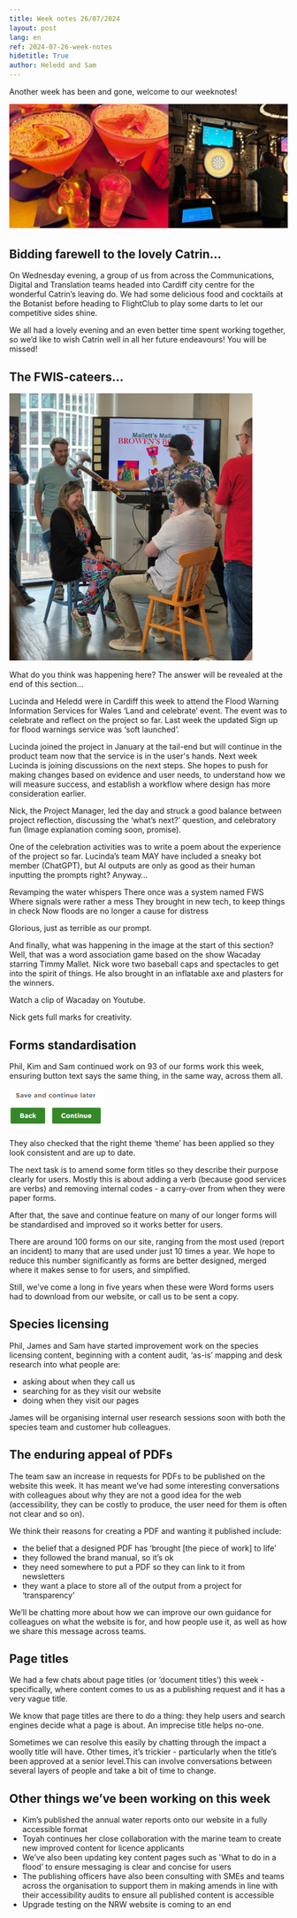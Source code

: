 ```yaml
---
title: Week notes 26/07/2024
layout: post
lang: en
ref: 2024-07-26-week-notes
hidetitle: True
author: Heledd and Sam
---
```


Another week has been and gone, welcome to our weeknotes!

![drinks and darts](https://github.com/nrw-digital/week-notes/blob/bd3171eec3dd635050da7ef11466306b41ec6dda/images/drinks%20and%20darts.PNG?raw=true)

## Bidding farewell to the lovely Catrin…

On Wednesday evening, a group of us from across the Communications, Digital and Translation teams headed into Cardiff city centre for the wonderful Catrin’s leaving do. We had some delicious food and cocktails at the Botanist before heading to FlightClub to play some darts to let our competitive sides shine.

We all had a lovely evening and an even better time spent working together, so we’d like to wish Catrin well in all her future endeavours! You will be missed! 

## The FWIS-cateers…

![the flood team having fun](https://github.com/nrw-digital/week-notes/blob/bd3171eec3dd635050da7ef11466306b41ec6dda/images/Capturepeople%20having%20fun%20in%20the%20flood%20day.PNG?raw=true)

What do you think was happening here? The answer will be revealed at the end of this section…

Lucinda and Heledd were in Cardiff this week to attend the Flood Warning Information Services for Wales ‘Land and celebrate’ event. The event was to celebrate and reflect on the project so far. Last week the updated Sign up for flood warnings service was ‘soft launched’. 

Lucinda joined the project in January at the tail-end but will continue in the product team now that the service is in the user's hands. Next week Lucinda is joining discussions on the next steps. She hopes to push for making changes based on evidence and user needs, to understand how we will measure success, and establish a workflow where design has more consideration earlier.

Nick, the Project Manager, led the day and struck a good balance between project reflection, discussing the ‘what’s next?’ question, and celebratory fun (Image explanation coming soon, promise).

One of the celebration activities was to write a poem about the experience of the project so far. Lucinda’s team MAY have included a sneaky bot member (ChatGPT), but AI outputs are only as good as their human inputting the prompts right? Anyway…

  Revamping the water whispers
  There once was a system named FWS
  Where signals were rather a mess
  They brought in new tech, to keep things in check
  Now floods are no longer a cause for distress

Glorious, just as terrible as our prompt.

And finally, what was happening in the image at the start of this section? Well, that was a word association game based on the show Wacaday starring Timmy Mallet. Nick wore two baseball caps and spectacles to get into the spirit of things. He also brought in an inflatable axe and plasters for the winners.

Watch a clip of Wacaday on Youtube.

Nick gets full marks for creativity.

## Forms standardisation

Phil, Kim and Sam continued work on 93 of our forms work this week, ensuring button text says the same thing, in the same way, across them all.

![our form buttons]( https://github.com/nrw-digital/week-notes/blob/238b1d2b06b98ec114c89f10db55b1f0351ceb80/images/buttons.PNG?raw=true)

They also checked that the right theme ‘theme’ has been applied so they look consistent and are up to date.

The next task is to amend some form titles so they describe their purpose clearly for users. Mostly this is about adding a verb (because good services are verbs) and removing internal codes - a carry-over from when they were paper forms. 

After that, the save and continue feature on many of our longer forms will be standardised and improved so it works better for users.

There are around 100 forms on our site, ranging from the most used (report an incident) to many that are used under just 10 times a year. We hope to reduce this number significantly as forms are better designed, merged where it makes sense to for users, and simplified. 

Still, we've come a long in five years when these were Word forms users had to download from our website, or call us to be sent a copy. 

## Species licensing

Phil, James and Sam have started improvement work on the species licensing content, beginning with a content audit, ‘as-is’ mapping and desk research into what people are:
* asking about when they call us
* searching for as they visit our website
* doing when they visit our pages

James will be organising internal user research sessions soon with both the species team and customer hub colleagues.

## The enduring appeal of PDFs

The team saw an increase in requests for PDFs to be published on the website this week. It has meant we’ve had some interesting conversations with colleagues about why they are not a good idea for the web (accessibility, they can be costly to produce, the user need for them is often not clear and so on). 

We think their reasons for creating a PDF and wanting it published include:
* the belief that a designed PDF has ‘brought [the piece of work] to life’
* they followed the brand manual, so it’s ok
* they need somewhere to put a PDF so they can link to it from newsletters
* they want a place to store all of the output from a project for ‘transparency’

We’ll be chatting more about how we can improve our own guidance for colleagues on what the website is for, and how people use it, as well as how we share this message across teams.

## Page titles

We had a few chats about page titles (or ‘document titles’) this week - specifically, where content comes to us as a publishing request and it has a very vague title.   

We know that page titles are there to do a thing: they help users and search engines decide what a page is about. An imprecise title helps no-one.

Sometimes we can resolve this easily by chatting through the impact a woolly title will have. Other times, it’s trickier - particularly when the title’s been approved at a senior level.This can involve conversations between several layers of people and take a bit of time to change. 

## Other things we’ve been working on this week

* Kim’s published the annual water reports onto our website in a fully accessible format
* Toyah continues her close collaboration with the marine team to create new improved content for licence applicants
* We’ve also been updating key content pages such as 'What to do in a flood’ to ensure messaging is clear and concise for users
* The publishing officers have also been consulting with SMEs and teams across the organisation to support them in making amends in line with their accessibility audits to ensure all published content is accessible
* Upgrade testing on the NRW website is coming to an end
